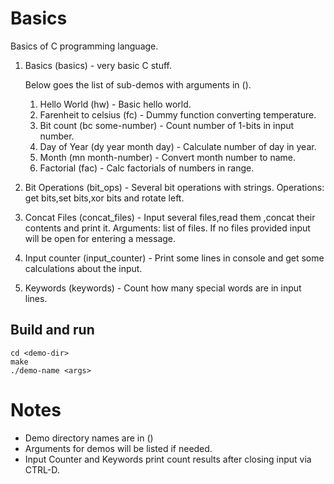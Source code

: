 # Basics

Basics of C programming language. 

1. Basics (basics) - very basic C stuff.

   Below goes the list of sub-demos with arguments in ().
   1. Hello World (hw) - Basic hello world.
   2. Farenheit to celsius (fc) - Dummy function converting temperature.
   3. Bit count (bc some-number) - Count number of 1-bits in input number.
   4. Day of Year (dy year month day) - Calculate number of day in year.
   5. Month (mn month-number) - Convert month number to name.
   6. Factorial (fac) - Calc factorials of numbers in range.

2. Bit Operations (bit_ops) - Several bit operations with strings. Operations: get bits,set bits,xor bits and rotate left.  
3. Concat Files (concat_files)  - Input several files,read them ,concat their contents and print it.
   Arguments: list of files. If no files provided input will be open for entering a message.
4. Input counter (input_counter) - Print some lines in console and get some calculations about the input.
5. Keywords (keywords) - Count how many special words are in input lines.

## Build and run
```
cd <demo-dir>
make 
./demo-name <args>
```

# Notes
- Demo directory names are in ()
- Arguments for demos will be listed if needed.
- Input Counter and Keywords print count results after closing input via CTRL-D.
